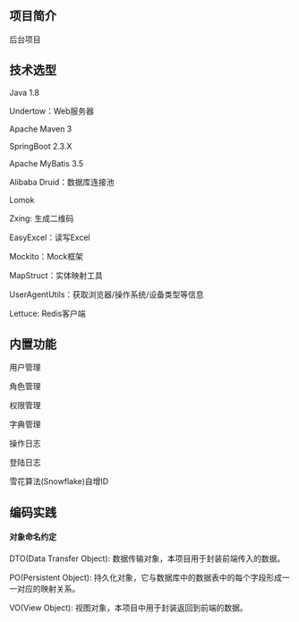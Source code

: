 ## 项目简介
后台项目

## 技术选型
Java 1.8

Undertow：Web服务器

Apache Maven 3

SpringBoot 2.3.X

Apache MyBatis 3.5

Alibaba Druid：数据库连接池

Lomok

Zxing: 生成二维码

EasyExcel：读写Excel

Mockito：Mock框架

MapStruct：实体映射工具

UserAgentUtils：获取浏览器/操作系统/设备类型等信息

Lettuce: Redis客户端

## 内置功能
用户管理

角色管理

权限管理

字典管理

操作日志

登陆日志

雪花算法(Snowflake)自增ID

## 编码实践

#### 对象命名约定
DTO(Data Transfer Object): 数据传输对象，本项目用于封装前端传入的数据。

PO(Persistent Object): 持久化对象，它与数据库中的数据表中的每个字段形成一一对应的映射关系。

VO(View Object): 视图对象，本项目中用于封装返回到前端的数据。